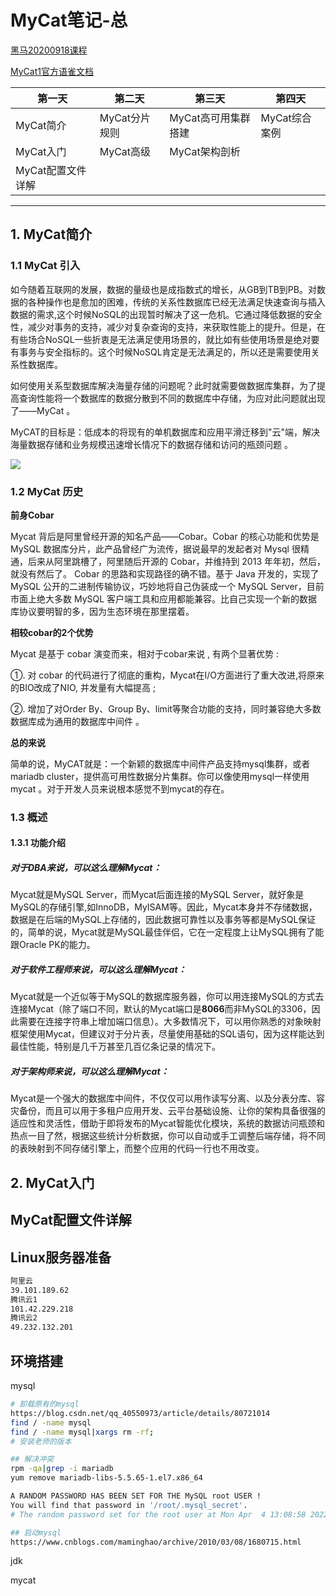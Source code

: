 

# MyCat笔记-总

[黑马20200918课程](https://www.bilibili.com/video/BV17f4y1D7pm?p=15&spm_id_from=pageDriver)

[MyCat1官方语雀文档](https://www.yuque.com/ccazhw/tuacvk/vttsnv)



| 第一天            | 第二天        | 第三天              | 第四天        |
| ----------------- | ------------- | ------------------- | ------------- |
| MyCat简介         | MyCat分片规则 | MyCat高可用集群搭建 | MyCat综合案例 |
| MyCat入门         | MyCat高级     | MyCat架构剖析       |               |
| MyCat配置文件详解 |               |                     |               |



<hr>



## 1. MyCat简介



### 1.1 MyCat 引入

如今随着互联网的发展，数据的量级也是成指数式的增长，从GB到TB到PB。对数据的各种操作也是愈加的困难，传统的关系性数据库已经无法满足快速查询与插入数据的需求,这个时候NoSQL的出现暂时解决了这一危机。它通过降低数据的安全性，减少对事务的支持，减少对复杂查询的支持，来获取性能上的提升。但是，在有些场合NoSQL一些折衷是无法满足使用场景的，就比如有些使用场景是绝对要有事务与安全指标的。这个时候NoSQL肯定是无法满足的，所以还是需要使用关系性数据库。

如何使用关系型数据库解决海量存储的问题呢？此时就需要做数据库集群，为了提高查询性能将一个数据库的数据分散到不同的数据库中存储，为应对此问题就出现了——MyCat 。

MyCAT的目标是：低成本的将现有的单机数据库和应用平滑迁移到"云"端，解决海量数据存储和业务规模迅速增长情况下的数据存储和访问的瓶颈问题 。

![](https://notes2021.oss-cn-beijing.aliyuncs.com/2021/image-20220404183221768.png)



### 1.2 MyCat 历史

**前身Cobar**

Mycat 背后是阿里曾经开源的知名产品——Cobar。Cobar 的核心功能和优势是 MySQL 数据库分片，此产品曾经广为流传，据说最早的发起者对 Mysql 很精通，后来从阿里跳槽了，阿里随后开源的 Cobar，并维持到 2013 年年初，然后，就没有然后了。 Cobar 的思路和实现路径的确不错。基于 Java 开发的，实现了 MySQL 公开的二进制传输协议，巧妙地将自己伪装成一个 MySQL Server，目前市面上绝大多数 MySQL 客户端工具和应用都能兼容。比自己实现一个新的数据库协议要明智的多，因为生态环境在那里摆着。 

**相较cobar的2个优势**

Mycat 是基于 cobar 演变而来，相对于cobar来说 , 有两个显著优势 : 

①. 对 cobar 的代码进行了彻底的重构，Mycat在I/O方面进行了重大改进,将原来的BIO改成了NIO, 并发量有大幅提高 ; 

 ②. 增加了对Order By、Group By、limit等聚合功能的支持，同时兼容绝大多数数据库成为通用的数据库中间件 。

**总的来说**

简单的说，MyCAT就是：一个新颖的数据库中间件产品支持mysql集群，或者 mariadb cluster，提供高可用性数据分片集群。你可以像使用mysql一样使用 mycat 。对于开发人员来说根本感觉不到mycat的存在。



### 1.3 概述

#### 1.3.1 功能介绍

##### 对于DBA来说，可以这么理解Mycat：

Mycat就是MySQL Server，而Mycat后面连接的MySQL Server，就好象是MySQL的存储引擎,如InnoDB，MyISAM等。因此，Mycat本身并不存储数据，数据是在后端的MySQL上存储的，因此数据可靠性以及事务等都是MySQL保证的，简单的说，Mycat就是MySQL最佳伴侣，它在一定程度上让MySQL拥有了能跟Oracle PK的能力。



##### 对于软件工程师来说，可以这么理解Mycat：

Mycat就是一个近似等于MySQL的数据库服务器，你可以用连接MySQL的方式去连接Mycat（除了端口不同，默认的Mycat端口是**8066**而非MySQL的3306，因此需要在连接字符串上增加端口信息）。大多数情况下，可以用你熟悉的对象映射框架使用Mycat，但建议对于分片表，尽量使用基础的SQL语句，因为这样能达到最佳性能，特别是几千万甚至几百亿条记录的情况下。



##### 对于架构师来说，可以这么理解Mycat：

Mycat是一个强大的数据库中间件，不仅仅可以用作读写分离、以及分表分库、容灾备份，而且可以用于多租户应用开发、云平台基础设施、让你的架构具备很强的适应性和灵活性，借助于即将发布的Mycat智能优化模块，系统的数据访问瓶颈和热点一目了然，根据这些统计分析数据，你可以自动或手工调整后端存储，将不同的表映射到不同存储引擎上，而整个应用的代码一行也不用改变。



## 2. MyCat入门





## MyCat配置文件详解





## Linux服务器准备





```bash
阿里云
39.101.189.62
腾讯云1
101.42.229.218
腾讯云2
49.232.132.201
```









## 环境搭建

mysql

```bash
# 卸载原有的mysql
https://blog.csdn.net/qq_40550973/article/details/80721014
find / -name mysql
find / -name mysql|xargs rm -rf;
# 安装老师的版本

## 解决冲突
rpm -qa|grep -i mariadb
yum remove mariadb-libs-5.5.65-1.el7.x86_64

A RANDOM PASSWORD HAS BEEN SET FOR THE MySQL root USER !
You will find that password in '/root/.mysql_secret'.
# The random password set for the root user at Mon Apr  4 13:08:58 2022 (local time): GApYUdcT4Udo69FN

## 启动mysql
https://www.cnblogs.com/maminghao/archive/2010/03/08/1680715.html
```











jdk







mycat










